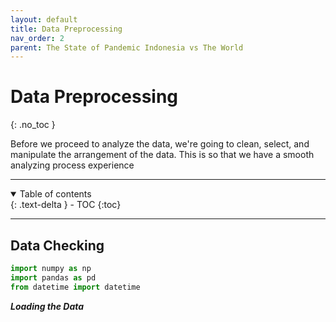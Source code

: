 ```yaml
---
layout: default
title: Data Preprocessing
nav_order: 2
parent: The State of Pandemic Indonesia vs The World
---
```


# Data Preprocessing
{: .no_toc }

Before we proceed to analyze the data, we're going to clean, select, and manipulate the arrangement of the data. This is so that we have a smooth analyzing process experience

---

<details open markdown="block">
  <summary>
    Table of contents
  </summary>
  {: .text-delta }
- TOC
{:toc}
</details>

---

## Data Checking

```python
import numpy as np
import pandas as pd
from datetime import datetime
```

**_Loading the Data_**
